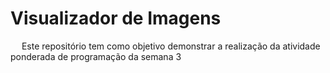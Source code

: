 # Visualizador de Imagens

&emsp; Este repositório tem como objetivo demonstrar a realização da atividade ponderada de programação da semana 3

